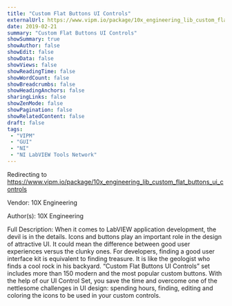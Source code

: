 ```yaml
---
title: "Custom Flat Buttons UI Controls"
externalUrl: https://www.vipm.io/package/10x_engineering_lib_custom_flat_buttons_ui_controls
date: 2019-02-21
summary: "Custom Flat Buttons UI Controls"
showSummary: true
showAuthor: false
showEdit: false
showData: false
showViews: false
showReadingTime: false
showWordCount: false
showBreadcrumbs: false
showHeadingAnchors: false
sharingLinks: false
showZenMode: false
showPagination: false
showRelatedContent: false
draft: false
tags:
 - "VIPM"
 - "GUI"
 - "NI"
 - "NI LabVIEW Tools Network"
---
```


Redirecting to https://www.vipm.io/package/10x_engineering_lib_custom_flat_buttons_ui_controls

Vendor: 10X Engineering

Author(s): 10X Engineering
 
Full Description:
When it comes to LabVIEW application development, the devil is in the details. Icons and buttons play an important role in the design of attractive UI. It could mean the difference between good user experiences versus the clunky ones. For developers, finding a good user interface kit is equivalent to finding treasure. It is like the geologist who finds a cool rock in his backyard.
“Custom Flat Buttons UI Controls” set includes more than 150 modern and the most popular custom buttons. With the help of our UI Control Set, you save the time and overcome one of the nettlesome challenges in UI design: spending hours, finding, editing and coloring the icons to be used in your custom controls.